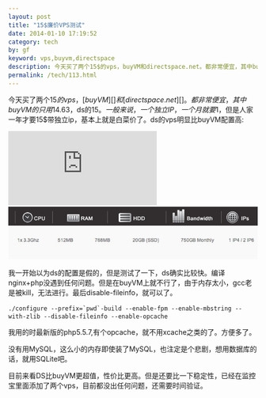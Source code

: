 ```yaml
---
layout: post
title: "15$廉价VPS测试"
date: 2014-01-10 17:19:52
category: tech
by: gf
keyword: vps,buyvm,directspace
description: 今天买了两个15$的vps，buyVM和directspace.net。都非常便宜，其中buyVM的只用14.63$，ds的15$。一般来说，一个独立IP，一个月就要1$，但是人家一年才要15$带独立ip，基本上就是白菜价了
permalink: /tech/113.html
---
```

今天买了两个15$的vps，[buyVM][]和[directspace.net][]。都非常便宜，其中buyVM的只用14.63$，ds的15$。一般来说，一个独立IP，一个月就要1$，但是人家一年才要15$带独立ip，基本上就是白菜价了。ds的vps明显比buyVM配置高:

![buyvm配置][buyvm] ![directspace配置][directspace]

我一开始以为ds的配置是假的，但是测试了一下，ds确实比较快。编译nginx+php没遇到任何问题。但是在buyVM上就不行了，由于内存太小，gcc老是被kill，无法进行。最后disable-fileinfo，就可以了。

    ./configure --prefix=`pwd`-build --enable-fpm --enable-mbstring --with-zlib --disable-fileinfo --enable-opcache

我用的时最新版的php5.5.7,有个opcache，就不用xcache之类的了。方便多了。

没有用MySQL，这么小的内存即使装了MySQL，也注定是个悲剧，想用数据库的话，就用SQLite吧。

目前来看DS比buyVM更超值，性价比更高。但是还要比一下稳定性，已经在监控宝里面添加了两个vps，目前都没出任何问题，还需要时间验证。


[buyVM]: https://my.frantech.ca/aff.php?aff=783
[directspace.net]: http://eportal.directspace.net/aff.php?aff=1626
[buyvm]: /gfzjus_blog/tech/2014-10-22/cc75c0ff677293bab231fa4d98fb00f7.jpg
[directspace]: /gfzjus_blog/tech/2014-10-22/70c9e0be0c9f195a8085131d04123ec4.jpg
